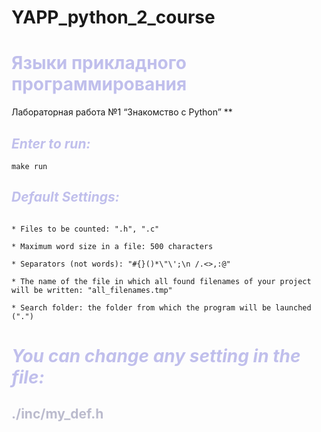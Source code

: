 # YAPP_python_2_course

# <span style="color:#C0BFEC"> Языки прикладного программирования
Лабораторная работа №1 “Знакомство с Python”
**</span>

## <span style="color:#C0BFEC">***Enter to run:*** </span>

```
make run
```

## <span style="color:#C0BFEC">***Default Settings:***</span>

```

* Files to be counted: ".h", ".c"

* Maximum word size in a file: 500 characters

* Separators (not words): "#{}()*\"\';\n /.<>,:@"

* The name of the file in which all found filenames of your project will be written: "all_filenames.tmp"

* Search folder: the folder from which the program will be launched (".")

```

# <span style="color:#C0BFEC"> ***You can change any setting in the file:*** </span>
## <span style="color:#BBBBCD"> **./inc/my_def.h** </span>
